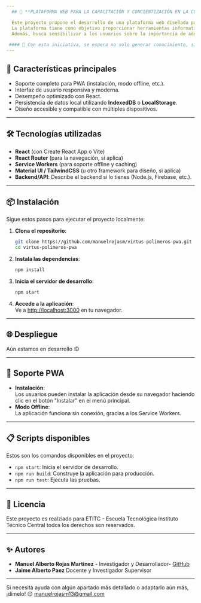 ```yaml
---
  ## 🌱 **PLATAFORMA WEB PARA LA CAPACITACIÓN Y CONCIENTIZACIÓN EN LA CONTAMINACIÓN POR POLÍMEROS Y EL USO DE BIOPOLÍMERO** 🌳

  Este proyecto propone el desarrollo de una plataforma web diseñada para educar y concientizar a la comunidad sobre el impacto ambiental de los polímeros sintéticos y los beneficios del uso de biopolímeros. 
  La plataforma tiene como objetivo proporcionar herramientas informativas y prácticas que promuevan el reciclaje, la correcta gestión de residuos y la transición hacia alternativas más sostenibles. 
  Además, busca sensibilizar a los usuarios sobre la importancia de adoptar hábitos responsables para mitigar la contaminación y proteger el planeta.
  
 #### 🌿 Con esta iniciativa, se espera no solo generar conocimiento, sino también fomentar la acción colectiva hacia un futuro más sostenible, promoviendo el uso de biopolímeros y prácticas amigables con el medio ambiente. 🍃
---
```


## 🚀 **Características principales**
- Soporte completo para PWA (instalación, modo offline, etc.).
- Interfaz de usuario responsiva y moderna.
- Desempeño optimizado con React.
- Persistencia de datos local utilizando **IndexedDB** o **LocalStorage**.
- Diseño accesible y compatible con múltiples dispositivos.

---

## 🛠️ **Tecnologías utilizadas**
- **React** (con Create React App o Vite)
- **React Router** (para la navegación, si aplica)
- **Service Workers** (para soporte offline y caching)
- **Material UI / TailwindCSS** (u otro framework para diseño, si aplica)
- **Backend/API**: Describe el backend si lo tienes (Node.js, Firebase, etc.).

---

## 📦 **Instalación**

Sigue estos pasos para ejecutar el proyecto localmente:

1. **Clona el repositorio**:
   ```bash
   git clone https://github.com/manuelrojasm/virtus-polimeros-pwa.git
   cd virtus-polimeros-pwa
   ```

2. **Instala las dependencias**:
   ```bash
   npm install
   ```

3. **Inicia el servidor de desarrollo**:
   ```bash
   npm start
   ```

4. **Accede a la aplicación**:  
   Ve a [http://localhost:3000](http://localhost:3000) en tu navegador.

---

## 🌐 **Despliegue**
Aún estamos en desarrollo :D

---

## 🔋 **Soporte PWA**
- **Instalación**:  
  Los usuarios pueden instalar la aplicación desde su navegador haciendo clic en el botón "Instalar" en el menú principal.  
- **Modo Offline**:  
  La aplicación funciona sin conexión, gracias a los Service Workers.

---

## 📋 **Scripts disponibles**
Estos son los comandos disponibles en el proyecto:

- `npm start`: Inicia el servidor de desarrollo.
- `npm run build`: Construye la aplicación para producción.
- `npm run test`: Ejecuta las pruebas.

---

## 📄 **Licencia**
Este proyecto es realziado para ETITC - Escuela Tecnológica Instituto Técnico Central todos los derechos son reservados.

---

## ✨ **Autores**
- **Manuel Alberto Rojas Martinez** - Investigador y Desarrollador- [GitHub](https://github.com/manuelrojasm)  
- **Jaime Alberto Paez** Docente y Investigador Supervisor

---

Si necesita ayuda con algún apartado más detallado o adaptarlo aún más, ¡dímelo! 😊 manuelrojasm13@gmail.com
